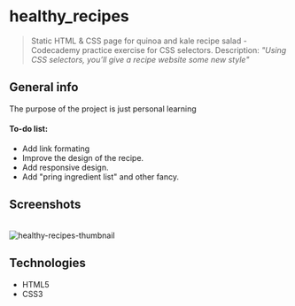 # healthy_recipes
> Static HTML & CSS page for quinoa and kale recipe salad - Codecademy practice exercise for CSS selectors. Description: _"Using CSS selectors, you’ll give a recipe website some new style"_

## General info
The purpose of the project is just personal learning

#### To-do list:
* Add link formating
* Improve the design of the recipe. 
* Add responsive design.
* Add "pring ingredient list" and other fancy.


## Screenshots
<br>
<img src='https://i.postimg.cc/K3MHd97S/healthy-recipes-thumbnail.png' border='0' alt='healthy-recipes-thumbnail'/>

## Technologies
* HTML5
* CSS3
